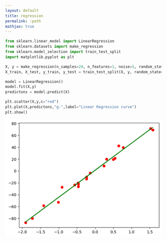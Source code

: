 ```yaml
---
layout: default
title: regression
permalink: :path 
mathjax: true
---
```

```python
from sklearn.linear_model import LinearRegression
from sklearn.datasets import make_regression
from sklearn.model_selection import train_test_split
import matplotlib.pyplot as plt
```


```python
X, y = make_regression(n_samples=20, n_features=1, noise=5, random_state=42)
X_train, X_test, y_train, y_test = train_test_split(X, y, random_state=42)
```


```python
model = LinearRegression()
model.fit(X,y)
predictons = model.predict(X)
```


```python
plt.scatter(X,y,c="red")
plt.plot(X,predictons,"g-",label="Linear Regression curve")
plt.show()
```


    
![png](data_files/data_3_0.png)
    

